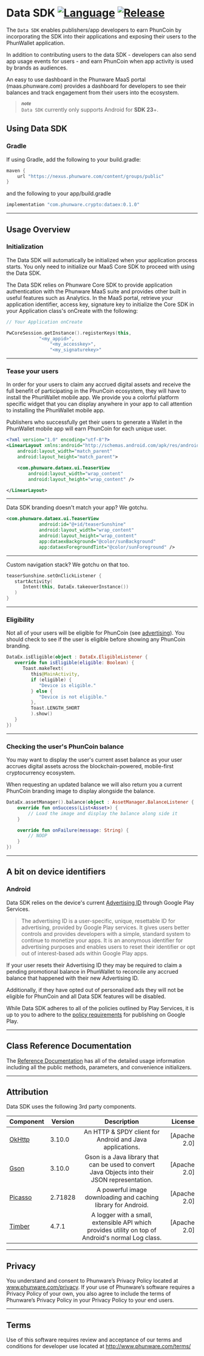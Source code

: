 Data SDK [![Language](https://img.shields.io/badge/Kotlin-1.3-%234c20f0.svg)]() [![Release](https://img.shields.io/badge/Release-0.1.0-%234c20f0.svg)]()
=====
The `Data SDK` enables publishers/app developers to earn PhunCoin by incorporating the SDK into their applications and exposing their users to the PhunWallet application.

In addition to contributing users to the data SDK - developers can also send app usage events for users - and earn PhunCoin when app activity is used by brands as audiences.

An easy to use dashboard in the Phunware MaaS portal (maas.phunware.com) provides a dashboard for developers to see their balances and track engagement from their users into the ecosystem.

> ***<sub>note</sub>*** <br/>
>  `Data SDK` currently only supports Android for  **SDK 23**+.

<a id="installation"></a>
## Using Data SDK

### **Gradle**

If using Gradle, add the following to your build.gradle:

```gradle
maven {
    url "https://nexus.phunware.com/content/groups/public"
}
```

and the following to your app/build.gradle

```gradle
implementation "com.phunware.crypto:dataex:0.1.0"
```

***
<a id="usage-overview"></a>
## Usage Overview

### **Initialization**
The Data SDK will automatically be initialized when your application process starts.  You only need to initialize our MaaS Core SDK to proceed with using the Data SDK.

The Data SDK relies on Phunware Core SDK to provide application authentication with the Phunware MaaS suite and provides other built in useful features such as Analytics. In the MaaS portal, retrieve your application identifier, access key, signature key to initialize the Core SDK in your Application class's onCreate with the following:

```kotlin
// Your Application onCreate

PwCoreSession.getInstance().registerKeys(this,
            "<my_appid>",
                "<my_accesskey>",
                "<my_signaturekey>"
```

***
### **Tease your users**

In order for your users to claim any accrued digital assets and receive the full benefit of participating in the PhunCoin ecosystem, they will have to install the PhunWallet mobile app.  We provide you a colorful platform specific widget that you can display anywhere in your app to call attention to installing the PhunWallet mobile app.

Publishers who successfully get their users to generate a Wallet in the PhunWallet mobile app will earn PhunCoin for each unique user.


```xml
<?xml version="1.0" encoding="utf-8"?>
<LinearLayout xmlns:android="http://schemas.android.com/apk/res/android"
    android:layout_width="match_parent"
    android:layout_height="match_parent">

    <com.phunware.dataex.ui.TeaserView
        android:layout_width="wrap_content"
        android:layout_height="wrap_content" />

</LinearLayout>
```

***
Data SDK branding doesn't match your app? We gotchu.


```xml
<com.phunware.dataex.ui.TeaserView
            android:id="@+id/teaserSunshine"
            android:layout_width="wrap_content"
            android:layout_height="wrap_content"
            app:dataexBackground="@color/sunBackground"
            app:dataexForegroundTint="@color/sunForeground" />
```

***
Custom navigation stack? We gotchu on that too.


```kotlin
teaserSunshine.setOnClickListener {
   startActivity(
      Intent(this, DataEx.takeoverInstance())
   )
}
```

***
### **Eligibility**

Not all of your users will be eligible for PhunCoin (see [advertising](#advertising)).  You should check to see if the user is eligible before showing any PhunCoin branding.

```kotlin
DataEx.isEligible(object : DataEx.EligibleListener {
   override fun isEligible(eligible: Boolean) {
      Toast.makeText(
         this@MainActivity,
         if (eligible) {
            "Device is eligible."
         } else {
            "Device is not eligible."
         },
         Toast.LENGTH_SHORT
         ).show()
   }
})
```

***
### **Checking the user's PhunCoin balance**
You may want to display the user's current asset balance as your user accrues digital assets across the blockchain-powered, mobile-first cryptocurrency ecosystem.

When requesting an updated balance we will also return you a current PhunCoin branding image to display alongside the balance.

```kotlin
DataEx.assetManager().balance(object : AssetManager.BalanceListener {
    override fun onSuccess(List<Asset>) {
        // Load the image and display the balance along side it
    }

    override fun onFailure(message: String) {
        // NOOP
    }
})
```

***
<a id="advertising"></a>
## A bit on device identifiers

### Android
Data SDK relies on the device's current [Advertising ID](https://developer.android.com/training/articles/user-data-ids) through Google Play Services.

> The advertising ID is a user-specific, unique, resettable ID for advertising, provided by Google Play services. It gives users better controls and provides developers with a simple, standard system to continue to monetize your apps. It is an anonymous identifier for advertising purposes and enables users to reset their identifier or opt out of interest-based ads within Google Play apps.

If your user resets their Advertising ID they may be required to claim a pending promotional balance in PhunWallet to reconcile any accrued balance that happened with their new Advertising ID.

Additionally, if they have opted out of personalized ads they will not be eligible for PhunCoin and all Data SDK features will be disabled.

While Data SDK adheres to all of the policies outlined by Play Services, it is up to you to adhere to the [policy requirements](https://support.google.com/googleplay/android-developer/answer/9857753) for publishing on Google Play.

***
<a id="class"></a>
## Class Reference Documentation
The [Reference Documentation](https://phunware.github.io/maas-dataex-android-sdk/index.html) has all of the detailed usage information including all the public methods, parameters, and convenience initializers.

***
<a id="attribution"></a>
## Attribution

Data SDK uses the following 3rd party components.

| Component     | Version  | Description   | License  |
| ------------- | -------  |:-------------:| -----:|
| [OkHttp](https://github.com/square/okhttp) |3.10.0| An HTTP & SPDY client for Android and Java applications. | [Apache 2.0]
| [Gson](https://github.com/google/gson)  |3.10.0| Gson is a Java library that can be used to convert Java Objects into their JSON representation. | [Apache 2.0]
| [Picasso](https://github.com/square/picasso) |2.71828| A powerful image downloading and caching library for Android. | [Apache 2.0]
| [Timber](https://github.com/JakeWharton/timber) |4.7.1| A logger with a small, extensible API which provides utility on top of Android's normal Log class. | [Apache 2.0]

***
<a id="privacy"></a>
## Privacy
You understand and consent to Phunware’s Privacy Policy located at www.phunware.com/privacy. If your use of Phunware’s software requires a Privacy Policy of your own, you also agree to include the terms of Phunware’s Privacy Policy in your Privacy Policy to your end users.
***
<a id="terms"></a>
## Terms
Use of this software requires review and acceptance of our terms and conditions for developer use located at http://www.phunware.com/terms/
